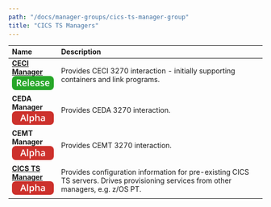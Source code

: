 ```yaml
---
path: "/docs/manager-groups/cics-ts-manager-group"
title: "CICS TS Managers"
---
```



 Name                                                                                                                   | Description                                                                                                                                                                                                                                                                                                                                                                                                                                                                                                                                                                                                                                                                                                                                                                                                                                                                                                                                                                         |
| :-------------------------------------------------------------------------------------------------------------------- | :---------------------------------------------------------------------------------------------------------------------------------------------------------------------------------------------------------------------------------------------------------------------------------------------------------------------------------------------------------------------------------------------------------------------------------------------------------------------------------------------------------------------------------------------------------------------------------------------------------------------------------------------------------------------------------------------------------------------------------------------------------------------------------------------------------------------------------------------------------------------------------------------------------------------------------------------------------------------------------- |
| **[CECI Manager](cics-ts-ceci-manager.md)**<br> ![release](../../assets/images/release.svg)                            | Provides CECI 3270 interaction - initially supporting containers and link programs.                                                                                                                                                                                                                                                                                                                                                                                                                                                                                                                                                                                                                                                                                                                                                                                                                                                                                                 |
| **CEDA Manager**<br> ![alpha](../../assets/images/alpha.svg)                            | Provides CEDA 3270 interaction.                                                                                                                                                                                                                                                                                                                                                                                                                                                                                                                                                                                                                                                                                                                                                                                                                                                                                                 |
| **CEMT Manager**<br> ![alpha](../../assets/images/alpha.svg)                            | Provides CEMT 3270 interaction.                                                                                                                                                                                                                                                                                                                                                                                                                                                                                                                                                                                                                                                                                                                                                                                                                                                                                                 |
| **[CICS TS Manager](cics-ts-manager.md)**<br> ![alpha](../../assets/images/alpha.svg)                            | Provides configuration information for pre-existing CICS TS servers. Drives provisioning services from other managers, e.g. z/OS PT.                                                                                                                                                                                                                                                                                                                                                                                                                                                                                                                                                                                                                                                                                                                                                                                                                                                                                                 |
